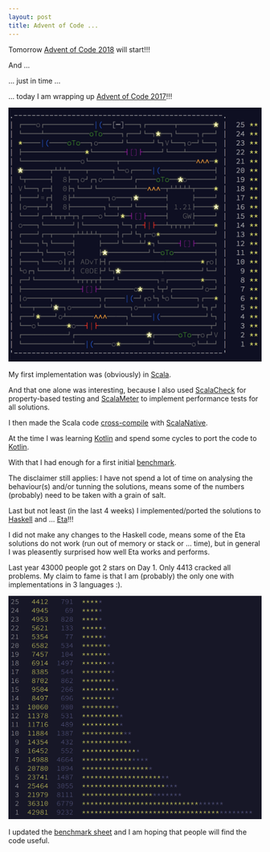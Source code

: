 ```yaml
---
layout: post
title: Advent of Code ...
---
```

Tomorrow [Advent of Code 2018](https://adventofcode.com) will start!!!

And ...

... just in time ...

... today I am wrapping up [Advent of Code 2017](https://adventofcode.com/2017)!!!

![Tree](/images/2018-11-30-aoc-final/tree.png)

My first implementation was (obviously) in [Scala](https://github.com/rolandtritsch/scala-aoc-2017).

And that one alone was interesting, because I also used [ScalaCheck]() for property-based testing and [ScalaMeter]() to implement performance tests for all solutions.

I then made the Scala code [cross-compile]() with [ScalaNative]().

At the time I was learning [Kotlin]() and spend some cycles to port the code to [Kotlin]().

With that I had enough for a first initial [benchmark]().

The disclaimer still applies: I have not spend a lot of time on analysing the behaviour(s) and/or tunning the solutions, means some of the numbers (probably) need to be taken with a grain of salt.

Last but not least (in the last 4 weeks) I implemented/ported the solutions to [Haskell]() and ... [Eta]()!!!

I did not make any changes to the Haskell code, means some of the Eta solutions do not work (run out of memory or stack or ... time), but in general I was pleasently surprised how well Eta works and performs.

Last year 43000 people got 2 stars on Day 1. Only 4413 cracked all problems. My claim to fame is that I am (probably) the only one with implementations in 3 languages :).

![Stats](/images/2018-11-30-aoc-final/stats.png)

I updated the [benchmark sheet]() and I am hoping that people will find the code useful.
